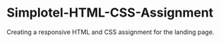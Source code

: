 # Simplotel-HTML-CSS-Assignment
Creating a responsive HTML and CSS assignment for the landing page.



